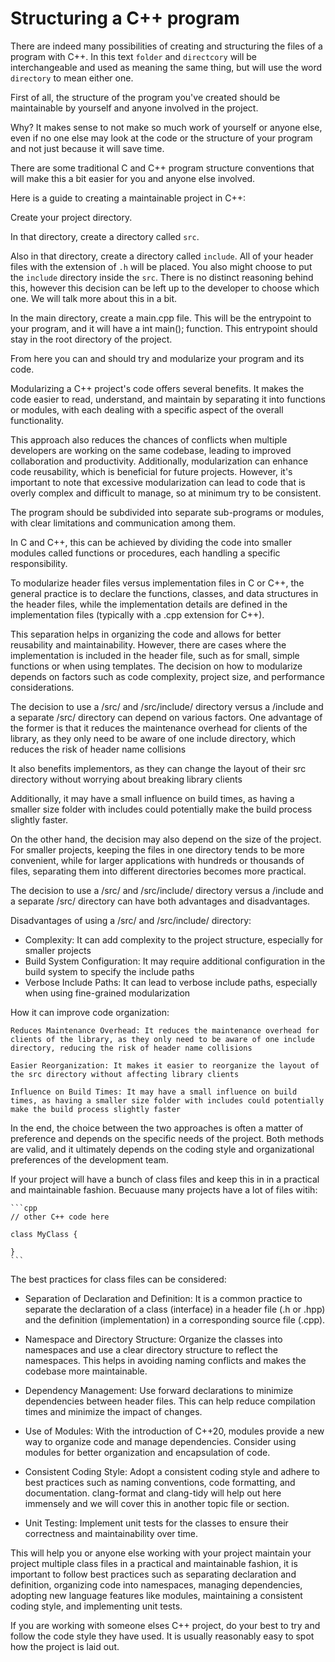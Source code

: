 # Structuring a C++ program

There are indeed many possibilities of creating and structuring the files of a program with C++. In this text `folder` and `directcory` will be interchangeable and used as meaning the same thing, but will use the word `directory` to mean either one.

First of all, the structure of the program you've created should be maintainable by yourself and anyone involved in the project.

Why? It makes sense to not make so much work of yourself or anyone else, even if no one else may look at the code or the structure of your program and not just because it will save time.

There are some traditional C and C++ program structure conventions that will make this a bit easier for you and anyone else involved.

Here is a guide to creating a maintainable project in C++:

Create your project directory.

In that directory, create a directory called `src`.

Also in that directory, create a directory called `include`. All of your header files with the extension of `.h` will be placed. You also might choose to put the `include` directory inside the `src`. There is no distinct reasoning behind this, however this decision can be left up to the developer to choose which one. We will talk more about this in a bit.

In the main directory, create a main.cpp file. This will be the entrypoint to your program, and it will have a int main(); function. This entrypoint should stay in the root directory of the project.

From here you can and should try and modularize your program and its code.

Modularizing a C++ project's code offers several benefits. It makes the code easier to read, understand, and maintain by separating it into functions or modules, with each dealing with a specific aspect of the overall functionality.

This approach also reduces the chances of conflicts when multiple developers are working on the same codebase, leading to improved collaboration and productivity. Additionally, modularization can enhance code reusability, which is beneficial for future projects. However, it's important to note that excessive modularization can lead to code that is overly complex and difficult to manage, so at minimum try to be consistent.

The program should be subdivided into separate sub-programs or modules, with clear limitations and communication among them.

In C and C++, this can be achieved by dividing the code into smaller modules called functions or procedures, each handling a specific responsibility.

To modularize header files versus implementation files in C or C++, the general practice is to declare the functions, classes, and data structures in the header files, while the implementation details are defined in the implementation files (typically with a .cpp extension for
C++).

This separation helps in organizing the code and allows for better reusability and maintainability. However, there are cases where the implementation is included in the header file, such as for small, simple functions or when using templates. The decision on how to modularize depends on factors such as code complexity, project size, and performance considerations.

The decision to use a /src/ and /src/include/ directory versus a /include and a separate /src/ directory can depend on various factors. One advantage of the former is that it reduces the maintenance overhead for clients of the library, as they only need to be aware of one include directory, which reduces the risk of header name collisions

It also benefits implementors, as they can change the layout of their src directory without worrying about breaking library clients

Additionally, it may have a small influence on build times, as having a smaller size folder with includes could potentially make the build process slightly faster.

On the other hand, the decision may also depend on the size of the project. For smaller projects, keeping the files in one directory tends to be more convenient, while for larger applications with hundreds or thousands of files, separating them into different directories becomes more practical.

The decision to use a /src/ and /src/include/ directory versus a /include and a separate /src/ directory can have both advantages and disadvantages.

Disadvantages of using a /src/ and /src/include/ directory:

- Complexity: It can add complexity to the project structure, especially for smaller projects
- Build System Configuration: It may require additional configuration in the build system to specify the include paths
- Verbose Include Paths: It can lead to verbose include paths, especially when using fine-grained modularization

How it can improve code organization:

    Reduces Maintenance Overhead: It reduces the maintenance overhead for clients of the library, as they only need to be aware of one include directory, reducing the risk of header name collisions

    Easier Reorganization: It makes it easier to reorganize the layout of the src directory without affecting library clients

    Influence on Build Times: It may have a small influence on build times, as having a smaller size folder with includes could potentially make the build process slightly faster

In the end, the choice between the two approaches is often a matter of preference and depends on the specific needs of the project. Both methods are valid, and it ultimately depends on the coding style and organizational preferences of the development team.

If your project will have a bunch of class files and keep this in in a practical and maintainable fashion.  Becuause many projects have a lot of files witih:

    ```cpp
    // other C++ code here

    class MyClass {

    }
    ```

The best practices for class files can be considered:

- Separation of Declaration and Definition: It is a common practice to separate the declaration of a class (interface) in a header file (.h or .hpp) and the definition (implementation) in a corresponding source file (.cpp).

- Namespace and Directory Structure: Organize the classes into namespaces and use a clear directory structure to reflect the namespaces. This helps in avoiding naming conflicts and makes the codebase more maintainable.

- Dependency Management: Use forward declarations to minimize dependencies between header files. This can help reduce compilation times and minimize the impact of changes.

- Use of Modules: With the introduction of C++20, modules provide a new way to organize code and manage dependencies. Consider using modules for better organization and encapsulation of code.

- Consistent Coding Style: Adopt a consistent coding style and adhere to best practices such as naming conventions, code formatting, and documentation. clang-format and clang-tidy will help out here immensely and we will cover this in another topic file or section.

- Unit Testing: Implement unit tests for the classes to ensure their correctness and maintainability over time.

This will help you or anyone else working with your project maintain your project multiple class files in a practical and maintainable fashion, it is important to follow best practices such as separating declaration and definition, organizing code into namespaces, managing dependencies, adopting new language features like modules, maintaining a consistent coding style, and implementing unit tests.

If you are working with someone elses C++ project, do your best to try and follow the code style they have used. It is usually reasonably easy to spot how the project is laid out.
